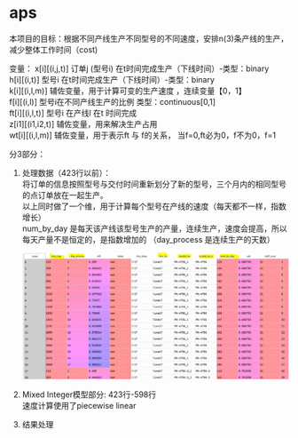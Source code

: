 # aps
本项目的目标：根据不同产线生产不同型号的不同速度，安排n(3)条产线的生产，减少整体工作时间（cost)

变量：
  x[i][(i,j,t)]  订单j (型号i) 在t时间完成生产（下线时间）-类型：binary  <br />
  h[i][(i,t)]    型号i 在t时间完成生产（下线时间）-类型：binary  <br />
  k[i][(i,l,m)]  辅佐变量，用于计算可变的生产速度 ，连续变量【0，1】  <br />
  f[i][(i,l)]    型号i在不同产线生产的比例  类型：continuous[0,1]  <br />
  ft[i][(i,l,t)]  型号i 在产线l 在t 时间完成    <br />
  z[i1][(i1,i2,t)]  辅佐变量，用来解决生产占用     <br />
  wt[i][(i,l,m)]   辅佐变量，用于表示ft 与 f的关系， 当f=0,ft必为0，f不为0，f=1   <br />
 
分3部分：
1. 处理数据（423行以前）：<br />
    将订单的信息按照型号与交付时间重新划分了新的型号，三个月内的相同型号的点订单放在一起生产。<br />
     以上同时做了一个维，用于计算每个型号在产线的速度（每天都不一样，指数增长）<br />
     num_by_day 是每天该产线该型号生产的产量，连续生产，速度会提高，所以每天产量不是恒定的，是指数增加的 （day_process 是连续生产的天数）<br />
     
     ![Image text](https://raw.githubusercontent.com/YumChaaMax/aps/master/img/productionSp.jpg)
2. Mixed Integer模型部分: 423行-598行    <br />
   速度计算使用了piecewise linear     <br />
    

3. 结果处理
  
